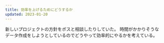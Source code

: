 ```yaml
---
title: 効率を上げるためにどうするか
updated: 2023-01-20
---
```


新しいプロジェクトの方針をボスと相談したりしていた。
時間がかかりそうなデータ作成をしようとしているのでどうやって効率的にやるかを考えている。
